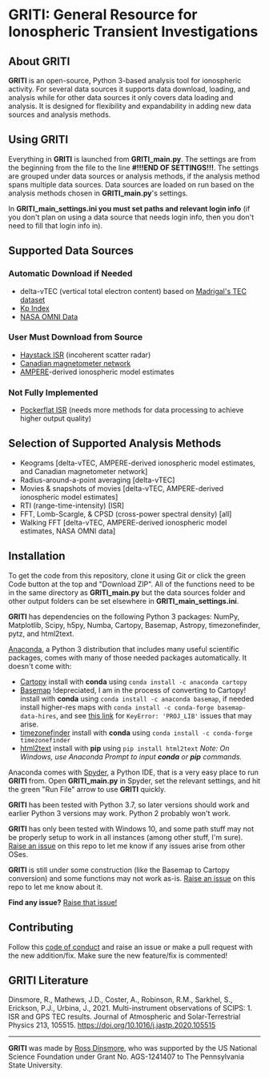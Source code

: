# GRITI: General Resource for Ionospheric Transient Investigations

## About GRITI
**GRITI** is an open-source, Python 3-based analysis tool for ionospheric activity. For several data sources it supports data download, loading, and analysis while for other data sources it only covers data loading and analysis. It is designed for flexibility and expandability in adding new data sources and analysis methods.

## Using GRITI
Everything in **GRITI** is launched from **GRITI_main.py**. The settings are from the beginning from the file to the line **#!!!END OF SETTINGS!!!**. The settings are grouped under data sources or analysis methods, if the analysis method spans multiple data sources. Data sources are loaded on run based on the analysis methods chosen in **GRITI_main.py**'s settings.

In **GRITI_main_settings.ini you must set paths and relevant login info** (if you don't plan on using a data source that needs login info, then you don't need to fill that login info in).

## Supported Data Sources
### Automatic Download if Needed
- delta-vTEC (vertical total electron content) based on [Madrigal's TEC dataset](http://cedar.openmadrigal.org/list)
- [Kp Index](http://www.gfz-potsdam.de/en/kp-index/)
- [NASA OMNI Data](https://spdf.gsfc.nasa.gov/pub/data/omni/high_res_omni/hroformat.txt)

### User Must Download from Source
- [Haystack ISR](http://cedar.openmadrigal.org/list) (incoherent scatter radar)
- [Canadian magnetometer network](https://www.geomag.nrcan.gc.ca/data-donnee/sd-en.php)
- [AMPERE](http://ampere.jhuapl.edu/dataget/index.html)-derived ionospheric model estimates

### Not Fully Implemented
- [Pockerflat ISR](http://cedar.openmadrigal.org/list) (needs more methods for data processing to achieve higher output quality)

## Selection of Supported Analysis Methods
- Keograms \[delta-vTEC, AMPERE-derived ionospheric model estimates, and Canadian magnetometer network]
- Radius-around-a-point averaging \[delta-vTEC]
- Movies & snapshots of movies \[delta-vTEC, AMPERE-derived ionospheric model estimates]
- RTI (range-time-intensity) \[ISR]
- FFT, Lomb-Scargle, & CPSD (cross-power spectral density) \[all]
- Walking FFT \[delta-vTEC, AMPERE-derived ionospheric model estimates, NASA OMNI data]

## Installation
To get the code from this repository, clone it using Git or click the green Code button at the top and "Download ZIP". All of the functions need to be in the same directory as **GRITI_main.py** but the data sources folder and other output folders can be set elsewhere in **GRITI_main_settings.ini**.

**GRITI** has dependencies on the following Python 3 packages: NumPy, Matplotlib, Scipy, h5py, Numba, Cartopy, Basemap, Astropy, timezonefinder, pytz, and html2text.

[Anaconda](https://www.anaconda.com/products/individual), a Python 3 distribution that includes many useful scientific packages, comes with many of those needed packages automatically. It doesn't come with:
- [Cartopy](https://scitools.org.uk/cartopy/docs/latest/) install with **conda** using `conda install -c anaconda cartopy` 
- [Basemap](https://matplotlib.org/basemap/) !depreciated, I am in the process of converting to Cartopy! install with **conda** using `conda install -c anaconda basemap`, if needed install higher-res maps with `conda install -c conda-forge basemap-data-hires`, and see [this link](https://stackoverflow.com/questions/52295117/basemap-import-error-in-pycharm-keyerror-proj-lib/53751941) for `KeyError: 'PROJ_LIB'` issues that may arise.
- [timezonefinder](https://timezonefinder.readthedocs.io/en/latest/) install with **conda** using `conda install -c conda-forge timezonefinder`
- [html2text](https://github.com/Alir3z4/html2text/) install with **pip** using `pip install html2text`
_Note: On Windows, use Anaconda Prompt to input **conda** or **pip** commands._

Anaconda comes with [Spyder](https://www.spyder-ide.org/), a Python IDE, that is a very easy place to run **GRITI** from. Open **GRITI_main.py** in Spyder, set the relevant settings, and hit the green "Run File" arrow to use **GRITI** quickly.

**GRITI** has been tested with Python 3.7, so later versions should work and earlier Python 3 versions may work. Python 2 probably won't work.

**GRITI** has only been tested with Windows 10, and some path stuff may not be properly setup to work in all instances (among other stuff, I'm sure). [Raise an issue](https://github.com/dinsmoreo/GRITI/issues/new) on this repo to let me know if any issues arise from other OSes.

**GRITI** is still under some construction (like the Basemap to Cartopy conversion) and some functions may not work as-is. [Raise an issue](https://github.com/dinsmoreo/GRITI/issues/new) on this repo to let me know about it.

**Find any issue?** [Raise that issue!](https://github.com/dinsmoreo/GRITI/issues/new)

## Contributing
Follow this [code of conduct](https://www.contributor-covenant.org/version/2/0/code_of_conduct/) and raise an issue or make a pull request with the new addition/fix. Make sure the new feature/fix is commented!

## GRITI Literature
Dinsmore, R., Mathews, J.D., Coster, A., Robinson, R.M., Sarkhel, S., Erickson, P.J., Urbina, J., 2021. Multi-instrument observations of SCIPS: 1. ISR and GPS TEC results. Journal of Atmospheric and Solar-Terrestrial Physics 213, 105515. https://doi.org/10.1016/j.jastp.2020.105515

---
**GRITI** was made by [Ross Dinsmore](https://github.com/dinsmoro), who was supported by the US National Science Foundation under Grant No. AGS-1241407 to The Pennsylvania State University. 
